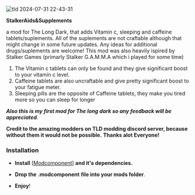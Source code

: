 ![tld 2024-07-31 22-43-31](https://github.com/user-attachments/assets/4a2df62e-4ed8-4ec2-8761-305f90282f73)

**StalkerAids&Supplements**


a mod for The Long Dark, that adds Vitamin c, sleeping and caffeine tablets/suplements.
All of the suplements are not craftable although that might change in some future updates.
Any ideas for additional drugs/suplements are welcome!
This mod was also heavily ispired by Stalker Games (primarly Stalker G.A.M.M.A  which i played for some time)

1. The Vitamin c tablets can only be found and they give significant boost to your vitamin c level.
2. Caffeine tablets are also uncraftable and give pretty significant boost to your fatigue meter.
3. Sleeping pills are the opposite of Caffeine tablets, they make you tired more so you can sleep for longer

_**Also this is my first mod for The long dark so any feedback will be appreciated**._

**Credit to the amazing modders on TLD modding discord server, because without them it would not be possible.**
**Thanks alot Everyone!**
### Installation

- **Install** [[Modcomponent](https://github.com/dommrogers/ModComponent/releases/tag/6.3.1)] **and it's dependencies.**

- **Drop the** **.modcomponent** **file into your mods folder**.
- **Enjoy**!


